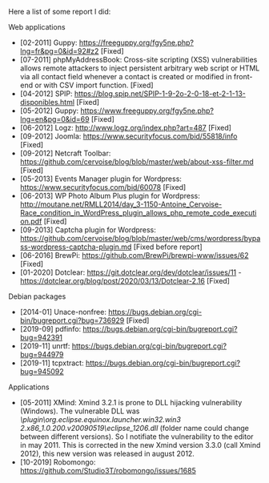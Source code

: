 Here a list of some report I did:

Web applications
  * [02-2011] Guppy: https://freeguppy.org/fgy5ne.php?lng=fr&pg=0&id=92#z2 [Fixed]
  * [07-2011] phpMyAddressBook: Cross-site scripting (XSS) vulnerabilities allows remote attackers to inject persistent arbitrary web script or HTML via all contact field whenever a contact is created or modified in front-end or with CSV import function. [Fixed]
  * [04-2012] SPIP: https://blog.spip.net/SPIP-1-9-2o-2-0-18-et-2-1-13-disponibles.html [Fixed]
  * [05-2012] Guppy: https://www.freeguppy.org/fgy5ne.php?lng=en&pg=0&id=69 [Fixed]
  * [06-2012] Logz: http://www.logz.org/index.php?art=487 [Fixed]
  * [09-2012] Joomla: https://www.securityfocus.com/bid/55818/info [Fixed]
  * [09-2012] Netcraft Toolbar: https://github.com/cervoise/blog/blob/master/web/about-xss-filter.md [Fixed]
  * [05-2013] Events Manager plugin for Wordpress: https://www.securityfocus.com/bid/60078 [Fixed]
  * [06-2013] WP Photo Album Plus plugin for Wordpress: http://moutane.net/RMLL2014/day_3-1150-Antoine_Cervoise-Race_condition_in_WordPress_plugin_allows_php_remote_code_execution.pdf [Fixed]
  * [09-2013] Captcha plugin for Wordpress: https://github.com/cervoise/blog/blob/master/web/cms/wordpress/bypass-wordpress-captcha-plugin.md [Fixed before report]
  * [06-2016] BrewPi: https://github.com/BrewPi/brewpi-www/issues/62 [Fixed]
  * [01-2020] Dotclear: https://git.dotclear.org/dev/dotclear/issues/11 - https://dotclear.org/blog/post/2020/03/13/Dotclear-2.16 [Fixed]
  
Debian packages
  * [2014-01] Unace-nonfree: https://bugs.debian.org/cgi-bin/bugreport.cgi?bug=736929 [Fixed]
  * [2019-09] pdfinfo: https://bugs.debian.org/cgi-bin/bugreport.cgi?bug=942391
  * [2019-11] unrtf: https://bugs.debian.org/cgi-bin/bugreport.cgi?bug=944979
  * [2019-11] tcpxtract: https://bugs.debian.org/cgi-bin/bugreport.cgi?bug=945092

Applications
  * [05-2011] XMind: Xmind 3.2.1 is prone to DLL hijacking vulnerability (Windows). The vulnerable DLL was *\plugin\org.eclipse.equinox.launcher.win32.win3 2.x86_1.0.200.v20090519\eclipse_1206.dll* (folder name could change between different versions). So I notifiate the vulnerability to the editor in may 2011. This is corrected in the new Xmind version 3.3.0 (call Xmind 2012), this new version was released in august 2012.
  * [10-2019] Robomongo: https://github.com/Studio3T/robomongo/issues/1685
